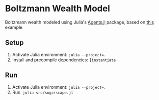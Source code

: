 # Boltzmann Wealth Model

Boltzmann wealth modeled using Julia's
[Agents.jl](https://juliadynamics.github.io/Agents.jl/stable/) package, based on
[this](https://juliadynamics.github.io/AgentsExampleZoo.jl/dev/examples/wealth_distribution/)
example.

## Setup

1. Activate Julia environment: `julia --project=.`
2. Install and precompile dependencies: `]instantiate`

## Run

1. Activate Julia environment: `julia --project=.`
2. Run: `julia src/sugarscape.jl`
